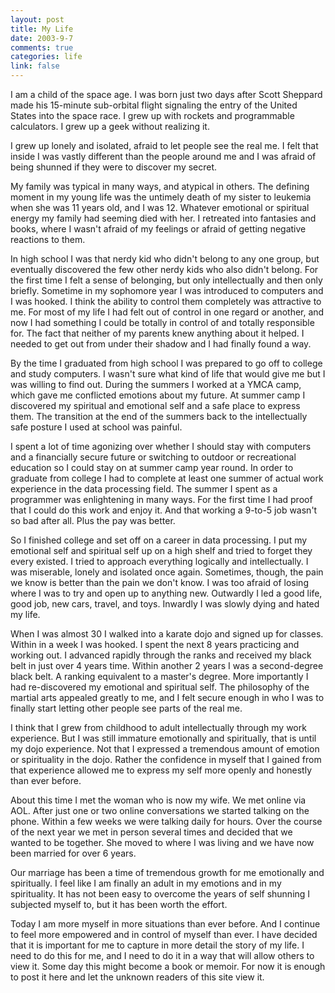 ```yaml
--- 
layout: post
title: My Life
date: 2003-9-7
comments: true
categories: life
link: false
---
```

I am a child of the space age. I was born just two days after Scott Sheppard made his 15-minute sub-orbital flight signaling the entry of the United States into the space race. I grew up with rockets and programmable calculators. I grew up a geek without realizing it.

I grew up lonely and isolated, afraid to let people see the real me. I felt that inside I was vastly different than the people around me and I was afraid of being shunned if they were to discover my secret.

My family was typical in many ways, and atypical in others. The defining moment in my young life was the untimely death of my sister to leukemia when she was 11 years old, and I was 12. Whatever emotional or spiritual energy my family had seeming died with her. I retreated into fantasies and books, where I wasn't afraid of my feelings or afraid of getting negative reactions to them.

In high school I was that nerdy kid who didn't belong to any one group, but eventually discovered the few other nerdy kids who also didn't belong. For the first time I felt a sense of belonging, but only intellectually and then only briefly. Sometime in my sophomore year I was introduced to computers and I was hooked. I think the ability to control them completely was attractive to me. For most of my life I had felt out of control in one regard or another, and now I had something I could be totally in control of and totally responsible for. The fact that neither of my parents knew anything about it helped. I needed to get out from under their shadow and I had finally found a way.

By the time I graduated from high school I was prepared to go off to college and study computers. I wasn't sure what kind of life that would give me but I was willing to find out. During the summers I worked at a YMCA camp, which gave me conflicted emotions about my future. At summer camp I discovered my spiritual and emotional self and a safe place to express them. The transition at the end of the summers back to the intellectually safe posture I used at school was painful.

I spent a lot of time agonizing over whether I should stay with computers and a financially secure future or switching to outdoor or recreational education so I could stay on at summer camp year round. In order to graduate from college I had to complete at least one summer of actual work experience in the data processing field. The summer I spent as a programmer was enlightening in many ways. For the first time I had proof that I could do this work and enjoy it. And that working a 9-to-5 job wasn't so bad after all. Plus the pay was better.

So I finished college and set off on a career in data processing. I put my emotional self and spiritual self up on a high shelf and tried to forget they every existed. I tried to approach everything logically and intellectually. I was miserable, lonely and isolated once again. Sometimes, though, the pain we know is better than the pain we don't know. I was too afraid of losing where I was to try and open up to anything new. Outwardly I led a good life, good job, new cars, travel,  and toys. Inwardly I was slowly dying and hated my life.

When I was almost 30 I walked into a karate dojo and signed up for classes. Within in a week I was hooked. I spent the next 8 years practicing and working out. I advanced rapidly through the ranks and received my black belt in just over 4 years time. Within another 2 years I was a second-degree black belt. A ranking equivalent to a master's degree. More importantly I had re-discovered my emotional and spiritual self. The philosophy of the martial arts appealed greatly to me, and I felt secure enough in who I was to finally start letting other people see parts of the real me.

I think that I grew from childhood to adult intellectually through my work experience. But I was still immature emotionally and spiritually, that is until my dojo experience. Not that I expressed a tremendous amount of emotion or spirituality in the dojo. Rather the confidence in myself that I gained from that experience allowed me to express my self more openly and honestly than ever before.

About this time I met the woman who is now my wife. We met online via AOL. After just one or two online conversations we started talking on the phone. Within a few weeks we were talking daily for hours. Over the course of the next year we met in person several times and decided that we wanted to be together. She moved to where I was living and we have now been married for over 6 years.

Our marriage has been a time of tremendous growth for me emotionally and spiritually. I feel like I am finally an adult in my emotions and in my spirituality. It has not been easy to overcome the years of self shunning I subjected myself to, but it has been worth the effort.

Today I am more myself in more situations than ever before. And I continue to feel more empowered and in control of myself than ever. I have decided that it is important for me to capture in more detail the story of my life. I need to do this for me, and I need to do it in a way that will allow others to view it. Some day this might become a book or memoir. For now it is enough to post it here and let the unknown readers of this site view it.
